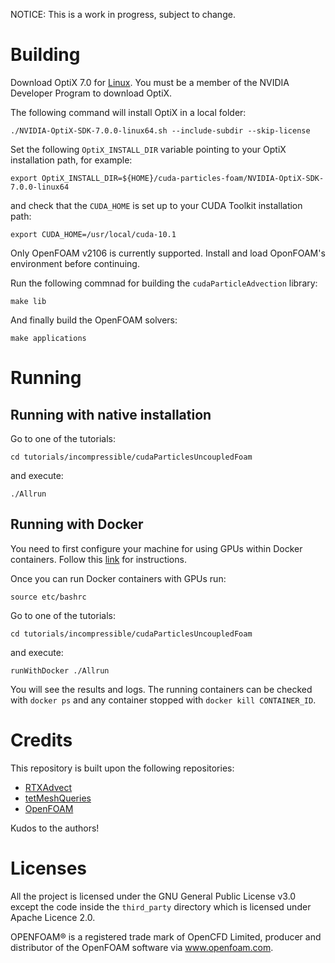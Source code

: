 NOTICE: This is a work in progress, subject to change.

# Building

Download OptiX 7.0 for [Linux](https://developer.nvidia.com/designworks/optix/downloads/7.0.0/linux64). You must be a member of the NVIDIA Developer Program to download OptiX.

The following command will install OptiX in a local folder:

```
./NVIDIA-OptiX-SDK-7.0.0-linux64.sh --include-subdir --skip-license
```

Set the following `OptiX_INSTALL_DIR` variable pointing to your OptiX installation path, for example:

```
export OptiX_INSTALL_DIR=${HOME}/cuda-particles-foam/NVIDIA-OptiX-SDK-7.0.0-linux64
```

and check that the `CUDA_HOME` is set up to your CUDA Toolkit installation path:


```
export CUDA_HOME=/usr/local/cuda-10.1
```

Only OpenFOAM v2106 is currently supported. Install and load OponFOAM's environment before continuing.

Run the following commnad for building the `cudaParticleAdvection` library:

```
make lib
```

And finally build the OpenFOAM solvers:

```
make applications
```

# Running

## Running with native installation

Go to one of the tutorials:

```
cd tutorials/incompressible/cudaParticlesUncoupledFoam
```

and execute:

```
./Allrun
```

## Running with Docker

You need to first configure your machine for using GPUs within Docker containers. Follow this [link](https://docs.nvidia.com/ai-enterprise/deployment-guide/dg-docker.html) for instructions.

Once you can run Docker containers with GPUs run:

```
source etc/bashrc
```

Go to one of the tutorials:

```
cd tutorials/incompressible/cudaParticlesUncoupledFoam
```

and execute:

```
runWithDocker ./Allrun
```

You will see the results and logs. The running containers can be checked with `docker ps` and any container stopped with `docker kill CONTAINER_ID`.

# Credits

This repository is built upon the following repositories:

- [RTXAdvect](https://github.com/BinWang0213/RTXAdvect)
- [tetMeshQueries](https://github.com/owl-project/tetMeshQueries)
- [OpenFOAM](https://develop.openfoam.com/Development/openfoam)

Kudos to the authors!

# Licenses

All the project is licensed under the GNU General Public License v3.0 except the code inside the `third_party` directory which is licensed under Apache Licence 2.0.

OPENFOAM® is a registered trade mark of OpenCFD Limited, producer and distributor of the OpenFOAM software via www.openfoam.com.
